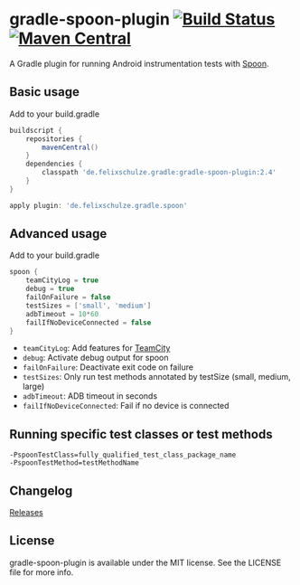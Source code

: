 # gradle-spoon-plugin [![Build Status](https://travis-ci.org/x2on/gradle-spoon-plugin.png)](https://travis-ci.org/x2on/gradle-spoon-plugin) [![Maven Central](https://maven-badges.herokuapp.com/maven-central/de.felixschulze.gradle/gradle-spoon-plugin/badge.svg)](http://search.maven.org/#search%7Cgav%7C1%7Cg%3A%22de.felixschulze.gradle%22%20AND%20a%3A%22gradle-spoon-plugin%22)
A Gradle plugin for running Android instrumentation tests with [Spoon](http://square.github.io/spoon/).

## Basic usage

Add to your build.gradle

```gradle
buildscript {
    repositories {
        mavenCentral()
    }
    dependencies {
        classpath 'de.felixschulze.gradle:gradle-spoon-plugin:2.4'
    }
}

apply plugin: 'de.felixschulze.gradle.spoon'
```

## Advanced usage

Add to your build.gradle

```gradle
spoon {
    teamCityLog = true
    debug = true
    failOnFailure = false
    testSizes = ['small', 'medium']
    adbTimeout = 10*60
    failIfNoDeviceConnected = false
}
```

* `teamCityLog`: Add features for [TeamCity](http://www.jetbrains.com/teamcity/)
* `debug`: Activate debug output for spoon
* `failOnFailure`: Deactivate exit code on failure
* `testSizes`: Only run test methods annotated by testSize (small, medium, large)
* `adbTimeout`: ADB timeout in seconds
* `failIfNoDeviceConnected`: Fail if no device is connected

## Running specific test classes or test methods

````
-PspoonTestClass=fully_qualified_test_class_package_name
-PspoonTestMethod=testMethodName
````

## Changelog

[Releases](https://github.com/x2on/gradle-spoon-plugin/releases)

## License

gradle-spoon-plugin is available under the MIT license. See the LICENSE file for more info.
